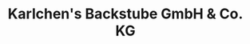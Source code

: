 ---
title: "Karlchen's Backstube GmbH & Co. KG"
url: /loehne/karlchens-backstube-gmbh-und-co-kg/
shop: Bäckerei
---